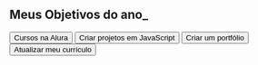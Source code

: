 <!DOCTYPE html>
<html lang="pt-br">
<head>
<meta charset="UTF-8">
<meta name="viewport" content="width=device-width, initial-scale=1.0">
<title>Meus objetivos do ano</title>
</head>
<!-- código omitido -->
<body>
   <section class="conteudo-principal">
     <h2 class="titulo-principal">Meus Objetivos do ano_</h2>
     <div class="botoes">
       <button class="botao">Cursos na Alura</button>
       <button class="botao">Criar projetos em JavaScript</button>
       <button class="botao">Criar um portfólio</button>
       <button class="botao">Atualizar meu currículo</button>
     </div>
   </section>
 </body>
 </html>
